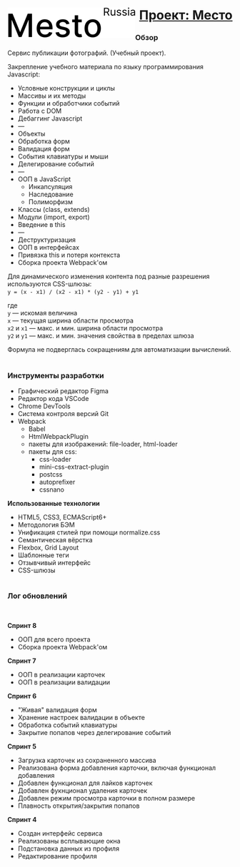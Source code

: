 
<h1 align="right"><a href="https://script-ninja.github.io/mesto/index.html" target="_blank"><img src="./images/header__logo_dark.svg" align="left">Проект: Место</a></h1>

### Обзор

Сервис публикации фотографий. (Учебный проект).

Закрепление учебного материала по языку программирования Javascript:
- Условные конструкции и циклы
- Массивы и их методы
- Функции и обработчики событий
- Работа с DOM
- Дебаггинг Javascript
- —
- Объекты
- Обработка форм
- Валидация форм
- События клавиатуры и мыши
- Делегирование событий
- —
- ООП в JavaScript
    - Инкапсуляция
    - Наследование
    - Полиморфизм
- Классы (class, extends)
- Модули (import, export)
- Введение в this
- —
- Деструктуризация
- ООП в интерфейсах
- Привязка this и потеря контекста
- Сборка проекта Webpack'ом

Для динамического изменения контента под разные разрешения используются CSS-шлюзы:<br>
`y = (x - x1) / (x2 - x1) * (y2 - y1) + y1`

где<br>
`y` — искомая величина<br>
`x` — текущая ширина области просмотра<br>
`x2` и `x1` — макс. и мин. ширина области просмотра<br>
`y2` и `y1` — макс. и мин. значения свойства в пределах шлюза<br>

Формула не подверглась сокращениям для автоматизации вычислений.<br>

#

### Инструменты разработки
- Графический редактор Figma
- Редактор кода VSCode
- Chrome DevTools
- Система контроля версий Git
- Webpack
    - Babel
    - HtmlWebpackPlugin
    - пакеты для изображений: file-loader, html-loader
    - пакеты для css:
        - css-loader
        - mini-css-extract-plugin
        - postcss
        - autoprefixer
        - cssnano

**Использованные технологии**
- HTML5, CSS3, ECMAScript6+
- Методология БЭМ
- Унификация стилей при помощи normalize.css
- Семантическая вёрстка
- Flexbox, Grid Layout
- Шаблонные теги
- Отзывчивый интерфейс
- CSS-шлюзы

#

### Лог обновлений
<br>

**Спринт 8**
- ООП для всего проекта
- Сборка проекта Webpack'ом

**Спринт 7**
- ООП в реализации карточек
- ООП в реализации валидации

**Спринт 6**
- "Живая" валидация форм
- Хранение настроек валидации в объекте
- Обработка событий клавиатуры
- Закрытие попапов через делегирование событий

**Спринт 5**
- Загрузка карточек из сохраненного массива
- Реализована форма добавления карточки, включая функционал добавления
- Добавлен функционал для лайков карточек
- Добавлен фукнционал удаления карточек
- Добавлен режим просмотра карточки в полном размере
- Плавность открытия/закрытия попапов

**Спринт 4**
- Создан интерфейс сервиса
- Реализованы всплывающие окна
- Подстановка данных из профиля
- Редактирование профиля
